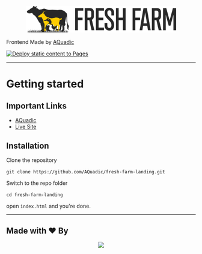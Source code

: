 <p align="center"><a href="http://freshfarm.ae" target="_blank"><img src="./images/Frame 79.svg" width="400"></a></p>

Frontend Made by [AQuadic](https://aquadic.com)

[![Deploy static content to Pages](https://github.com/AQuadic/fresh-farm-landing/actions/workflows/static.yml/badge.svg)](https://github.com/AQuadic/fresh-farm-landing/actions/workflows/static.yml)

----------

# Getting started

## Important Links

- [AQuadic](https://aquadic.com)
- [Live Site](https://aquadic.github.io/fresh-farm-landing/index.html)

## Installation

Clone the repository

    git clone https://github.com/AQuadic/fresh-farm-landing.git

Switch to the repo folder

    cd fresh-farm-landing

open `index.html` and you're done.

----------

## Made with ♥ By

<p align="center"><a href="https://AQuadic.com" target="_blank"><img src="https://AQuadic.com/img/logo.svg" width="200"></a></p>
